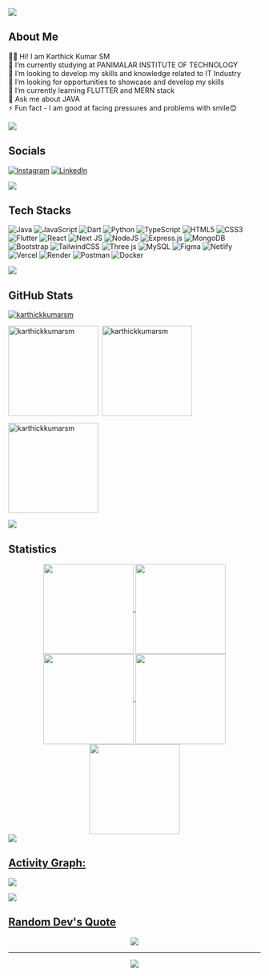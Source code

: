<img src="https://user-images.githubusercontent.com/73097560/115834477-dbab4500-a447-11eb-908a-139a6edaec5c.gif"><h2 align="left">About Me</h2>
🙋‍♂️ Hi! I am Karthick Kumar SM<br>🔭 I’m currently studying at PANIMALAR INSTITUTE OF TECHNOLOGY<br>👯 I’m looking to develop my skills and knowledge related to IT Industry<br>🤝 I’m looking for opportunities to showcase and develop my skills<br>🌱 I’m currently learning FLUTTER and MERN stack<br>💬 Ask me about JAVA<br>⚡ Fun fact - I am good at facing pressures and problems with smile😊


<img src="https://user-images.githubusercontent.com/73097560/115834477-dbab4500-a447-11eb-908a-139a6edaec5c.gif"><h2 align="left">Socials</h2>
[![Instagram](https://img.shields.io/badge/Instagram-%23E4405F.svg?logo=Instagram&logoColor=white)](https://instagram.com/sm_karthick) [![LinkedIn](https://img.shields.io/badge/LinkedIn-%230077B5.svg?logo=linkedin&logoColor=white)](https://linkedin.com/in/karthick-kumar-sm) 

<img src="https://user-images.githubusercontent.com/73097560/115834477-dbab4500-a447-11eb-908a-139a6edaec5c.gif"><h2 align="left">Tech Stacks</h2>

![Java](https://img.shields.io/badge/java-%23ED8B00.svg?style=for-the-badge&logo=openjdk&logoColor=white) ![JavaScript](https://img.shields.io/badge/javascript-%23323330.svg?style=for-the-badge&logo=javascript&logoColor=%23F7DF1E) ![Dart](https://img.shields.io/badge/dart-%230175C2.svg?style=for-the-badge&logo=dart&logoColor=white) ![Python](https://img.shields.io/badge/python-3670A0?style=for-the-badge&logo=python&logoColor=ffdd54) ![TypeScript](https://img.shields.io/badge/typescript-%23007ACC.svg?style=for-the-badge&logo=typescript&logoColor=white) ![HTML5](https://img.shields.io/badge/html5-%23E34F26.svg?style=for-the-badge&logo=html5&logoColor=white) ![CSS3](https://img.shields.io/badge/css3-%231572B6.svg?style=for-the-badge&logo=css3&logoColor=white) ![Flutter](https://img.shields.io/badge/Flutter-%2302569B.svg?style=for-the-badge&logo=Flutter&logoColor=white) ![React](https://img.shields.io/badge/react-%2320232a.svg?style=for-the-badge&logo=react&logoColor=%2361DAFB) ![Next JS](https://img.shields.io/badge/Next-black?style=for-the-badge&logo=next.js&logoColor=white) ![NodeJS](https://img.shields.io/badge/node.js-6DA55F?style=for-the-badge&logo=node.js&logoColor=white) ![Express.js](https://img.shields.io/badge/express.js-%23404d59.svg?style=for-the-badge&logo=express&logoColor=%2361DAFB) ![MongoDB](https://img.shields.io/badge/MongoDB-%234ea94b.svg?style=for-the-badge&logo=mongodb&logoColor=white) ![Bootstrap](https://img.shields.io/badge/bootstrap-%238511FA.svg?style=for-the-badge&logo=bootstrap&logoColor=white) ![TailwindCSS](https://img.shields.io/badge/tailwindcss-%2338B2AC.svg?style=for-the-badge&logo=tailwind-css&logoColor=white) ![Three js](https://img.shields.io/badge/threejs-black?style=for-the-badge&logo=three.js&logoColor=white) ![MySQL](https://img.shields.io/badge/mysql-%2300000f.svg?style=for-the-badge&logo=mysql&logoColor=white) ![Figma](https://img.shields.io/badge/figma-%23F24E1E.svg?style=for-the-badge&logo=figma&logoColor=white) ![Netlify](https://img.shields.io/badge/netlify-%23000000.svg?style=for-the-badge&logo=netlify&logoColor=#00C7B7) ![Vercel](https://img.shields.io/badge/vercel-%23000000.svg?style=for-the-badge&logo=vercel&logoColor=white) ![Render](https://img.shields.io/badge/Render-%46E3B7.svg?style=for-the-badge&logo=render&logoColor=white) ![Postman](https://img.shields.io/badge/Postman-FF6C37?style=for-the-badge&logo=postman&logoColor=white) ![Docker](https://img.shields.io/badge/docker-%230db7ed.svg?style=for-the-badge&logo=docker&logoColor=white)

<img src="https://user-images.githubusercontent.com/73097560/115834477-dbab4500-a447-11eb-908a-139a6edaec5c.gif"><h2 align="left">GitHub Stats</h2>

<p align="left"> <a href="https://github.com/ryo-ma/github-profile-trophy"><img src="https://github-profile-trophy.vercel.app/?username=karthickkumarsm&theme=dark_lover" alt="karthickkumarsm" /></a> </p>

<img align="left" height="180em" src="https://github-readme-stats.vercel.app/api/top-langs/?username=karthickkumarsm&layout=compact&theme=highcontrast" alt=karthickkumarsm />

<p>&nbsp;<img align="center" height="180em" src="https://github-readme-stats.vercel.app/api?username=karthickkumarsm&show_icons=true&locale=en&theme=highcontrast" alt="karthickkumarsm" /></p>

<p><img align="center" height="180em" src="https://github-readme-streak-stats.herokuapp.com/?user=karthickkumarsm&theme=highcontrast" alt="karthickkumarsm" /></p>

<img src="https://user-images.githubusercontent.com/73097560/115834477-dbab4500-a447-11eb-908a-139a6edaec5c.gif"><h2 align="left">Statistics</h2>
<div align="center">
<a href="https://github.com/karthickkumarsm">
<img align="center" src="http://github-profile-summary-cards.vercel.app/api/cards/stats?username=karthickkumarsm&theme=2077" height="180em" />
<img align="center" src="http://github-profile-summary-cards.vercel.app/api/cards/most-commit-language?username=karthickkumarsm&theme=2077" height="180em" />
<img align="center" src="http://github-profile-summary-cards.vercel.app/api/cards/repos-per-language?username=karthickkumarsm&theme=2077" height="180em" />
<img align="center" src="http://github-profile-summary-cards.vercel.app/api/cards/productive-time?username=karthickkumarsm&theme=2077" height="180em" />
<img align="center" src="http://github-profile-summary-cards.vercel.app/api/cards/profile-details?username=karthickkumarsm&theme=2077" height="180em" />
</div>
<img src="https://user-images.githubusercontent.com/73097560/115834477-dbab4500-a447-11eb-908a-139a6edaec5c.gif"><h2 align="left">Activity Graph:</h2>
<img align="center" src="https://github-readme-activity-graph.vercel.app/graph?username=karthickkumarsm&theme=github-compact"/>

<img src="https://user-images.githubusercontent.com/73097560/115834477-dbab4500-a447-11eb-908a-139a6edaec5c.gif"><h2 align="left">Random Dev's Quote</h2>
<div align="center">
  
![](https://quotes-github-readme.vercel.app/api?type=horizontal&theme=radical)

---
[![](https://visitcount.itsvg.in/api?id=karthickkumarsm&icon=0&color=0)](https://visitcount.itsvg.in)

<!-- Proudly created with GPRM ( https://gprm.itsvg.in ) -->
